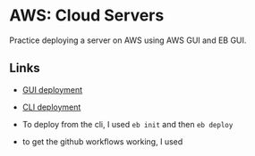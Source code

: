 # AWS: Cloud Servers

Practice deploying a server on AWS using AWS GUI and EB GUI.

## Links

- [GUI deployment](http://guideploymentpractice-env.eba-hksf3jmm.us-west-2.elasticbeanstalk.com/)
- [CLI deployment]()

- To deploy from the cli, I used `eb init` and then `eb deploy`
- to get the github workflows working, I used
